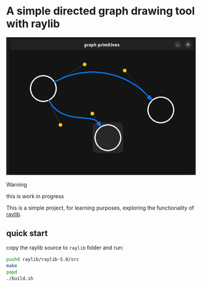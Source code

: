 # A simple directed graph drawing tool with raylib
![sample](./pictures/sample.png)
> [!WARNING]
> this is work in progress

This is a simple project, for learning purposes, exploring the functionality of [raylib](https://github.com/raysan5/raylib).

## quick start
copy the raylib source to `raylib` folder and run:
``` bash
pushd raylib/raylib-5.0/src
make
popd
./build.sh
```